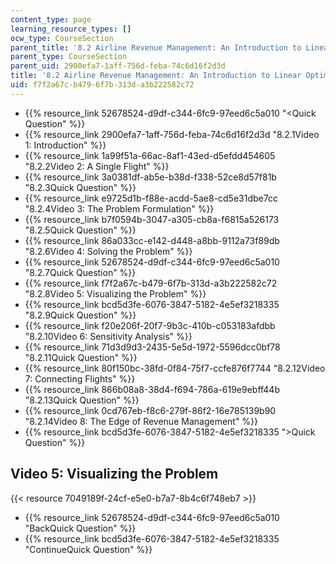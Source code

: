 ```yaml
---
content_type: page
learning_resource_types: []
ocw_type: CourseSection
parent_title: '8.2 Airline Revenue Management: An Introduction to Linear Optimization '
parent_type: CourseSection
parent_uid: 2900efa7-1aff-756d-feba-74c6d16f2d3d
title: '8.2 Airline Revenue Management: An Introduction to Linear Optimization '
uid: f7f2a67c-b479-6f7b-313d-a3b222582c72
---
```


*   {{% resource_link 52678524-d9df-c344-6fc9-97eed6c5a010 "\<Quick Question" %}}
*   {{% resource_link 2900efa7-1aff-756d-feba-74c6d16f2d3d "8.2.1Video 1: Introduction" %}}
*   {{% resource_link 1a99f51a-66ac-8af1-43ed-d5efdd454605 "8.2.2Video 2: A Single Flight" %}}
*   {{% resource_link 3a0381df-ab5e-b38d-f338-52ce8d57f81b "8.2.3Quick Question" %}}
*   {{% resource_link e9725d1b-f88e-acdd-5ae8-cd5e31dbe7cc "8.2.4Video 3: The Problem Formulation" %}}
*   {{% resource_link b7f0594b-3047-a305-cb8a-f6815a526173 "8.2.5Quick Question" %}}
*   {{% resource_link 86a033cc-e142-d448-a8bb-9112a73f89db "8.2.6Video 4: Solving the Problem" %}}
*   {{% resource_link 52678524-d9df-c344-6fc9-97eed6c5a010 "8.2.7Quick Question" %}}
*   {{% resource_link f7f2a67c-b479-6f7b-313d-a3b222582c72 "8.2.8Video 5: Visualizing the Problem" %}}
*   {{% resource_link bcd5d3fe-6076-3847-5182-4e5ef3218335 "8.2.9Quick Question" %}}
*   {{% resource_link f20e206f-20f7-9b3c-410b-c053183afdbb "8.2.10Video 6: Sensitivity Analysis" %}}
*   {{% resource_link 71d3d9d3-2435-5e5d-1972-5596dcc0bf78 "8.2.11Quick Question" %}}
*   {{% resource_link 80f150bc-38fd-0f84-75f7-ccfe876f7744 "8.2.12Video 7: Connecting Flights" %}}
*   {{% resource_link 866b08a8-38d4-f694-786a-619e9ebff44b "8.2.13Quick Question" %}}
*   {{% resource_link 0cd767eb-f8c6-279f-86f2-16e785139b90 "8.2.14Video 8: The Edge of Revenue Management" %}}
*   {{% resource_link bcd5d3fe-6076-3847-5182-4e5ef3218335 "\>Quick Question" %}}

Video 5: Visualizing the Problem
--------------------------------

{{< resource 7049189f-24cf-e5e0-b7a7-8b4c6f748eb7 >}}

*   {{% resource_link 52678524-d9df-c344-6fc9-97eed6c5a010 "BackQuick Question" %}}
*   {{% resource_link bcd5d3fe-6076-3847-5182-4e5ef3218335 "ContinueQuick Question" %}}
